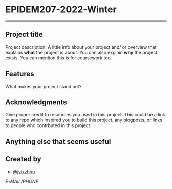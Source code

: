 # EPIDEM207-2022-Winter


---------

## Project title
Project description: A little info about your project and/ or overview that explains **what** the project is about. You can also explain **why** the project exists. You can mention this is for coursework too. 

## Features
What makes your project stand out?

## Acknowledgments
Give proper credit to resources you used in this project. This could be a link to any repo which inspired you to build this project, any blogposts, or links to people who contrbuted in this project. 

## Anything else that seems useful


## Created by
* [@jyixzhou](https://github.com/jyixzhou)

*E-MAIL/PHONE*
